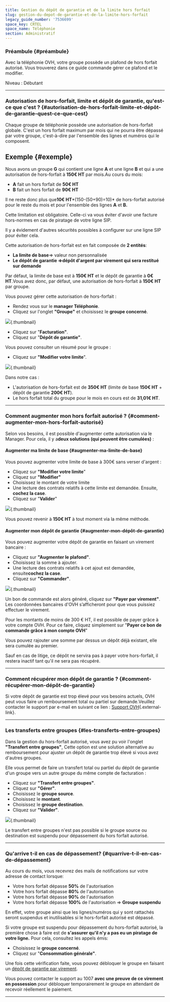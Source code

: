 ```yaml
---
title: Gestion du dépôt de garantie et de la limite hors forfait
slug: gestion-du-depot-de-garantie-et-de-la-limite-hors-forfait
legacy_guide_number: '7536699'
space_key: CRTEL
space_name: Téléphonie
section: Administratif
---
```


### Préambule {#préambule}

Avec la téléphonie OVH, votre groupe possède un plafond de hors forfait autorisé. Vous trouverez dans ce guide commande gérer ce plafond et le modifier.

Niveau : Débutant

------------------------------------------------------------------------

### Autorisation de hors-forfait, limite et dépôt de garantie, qu'est-ce que c'est ? {#autorisation-de-hors-forfait-limite-et-dépôt-de-garantie-quest-ce-que-cest}

Chaque groupe de téléphonie possède une autorisation de hors-forfait globale. C'est un hors forfait maximum par mois qui ne pourra être dépassé par votre groupe, c'est-à-dire par l'ensemble des lignes et numéros qui le composent.

Exemple {#exemple}
-------

Nous avons un groupe **G** qui contient une ligne **A** et une ligne **B** et qui a une autorisation de hors-forfait à **150€ HT** par mois.Au cours du mois:

-   **A** fait un hors forfait de **50€ HT**
-   **B** fait un hors forfait de **90€ HT**

Il ne reste donc plus que**10€ HT***(150-(50+90)=10)* de hors-forfait autorisé pour le reste du mois et pour l'ensemble des lignes **A** et **B.**

Cette limitation est obligatoire. Celle-ci va vous éviter d'avoir une facture hors-normes en cas de piratage de votre ligne SIP.

Il y a évidement d'autres sécurités possibles à configurer sur une ligne SIP pour éviter cela.

Cette autorisation de hors-forfait est en fait composée de **2 entités**:

-   **La limite de base**=&gt; valeur non personnalisée
-   **Le dépôt de garantie =&gt;**dépôt d'argent par virement qui sera restitué sur demande****

Par défaut, la limite de base est à **150€ HT** et le dépôt de garantie à **0€ HT**.Vous avez donc, par défaut, une autorisation de hors-forfait à **150€ HT** par groupe.

Vous pouvez gérer cette autorisation de hors-forfait :

-   Rendez vous sur le **manager Téléphonie**.
-   Cliquez sur l'onglet **"Groupe"** et choisissez le **groupe concerné**.

![](images/2015-03-19-170642_261x98_scrot.png){.thumbnail}

-   Cliquez sur "**Facturation"**.
-   Cliquez sur "**Dépôt de garantie"**.

Vous pouvez consulter un résumé pour le groupe :

-   Cliquez sur **"Modifier votre limite**".

![](images/2015-03-19-170625_393x85_scrot.png){.thumbnail}

Dans notre cas :

-   L'autorisation de hors-forfait est de **350€ HT** (limite de base **150€ HT** + dépôt de garantie **200€ HT**).
-   Le hors forfait total du groupe pour le mois en cours est de **31,01€ HT**.

------------------------------------------------------------------------

### Comment augmenter mon hors forfait autorisé ? {#comment-augmenter-mon-hors-forfait-autorisé}

Selon vos besoins, il est possible d'augmenter cette autorisation via le Manager. Pour cela, il y a**deux solutions (qui peuvent être cumulées)** :

#### Augmenter ma limite de base {#augmenter-ma-limite-de-base}

Vous pouvez augmenter votre limite de base à 300€ sans verser d'argent :

-   Cliquez sur **"Modifier votre limite**"
-   Cliquez sur **"Modifier"**
-   Choisissez le montant de votre limite
-   Une lecture des contrats relatifs à cette limite est demandée. Ensuite, **cochez la case**.
-   Cliquez sur "**Valider**"

![](images/2015-03-19-172504_702x273_scrot.png){.thumbnail}

Vous pouvez revenir à **150€ HT** à tout moment via la même méthode.

#### Augmenter mon dépôt de garantie {#augmenter-mon-dépôt-de-garantie}

Vous pouvez augmenter votre dépôt de garantie en faisant un virement bancaire :

-   Cliquez sur **"Augmenter le plafond"**.
-   Choisissez la somme à ajouter.
-   Une lecture des contrats relatifs à cet ajout est demandée, ensuite**cochez la case**.
-   Cliquez sur **"Commander"**.

![](images/2015-03-19-175702_695x218_scrot.png){.thumbnail}

Un bon de commande est alors généré, cliquez sur **"Payer par virement"**. Les coordonnées bancaires d'OVH s’afficheront pour que vous puissiez effectuer le virement.

Pour les montants de moins de 300 € HT, il est possible de payer grâce à votre compte OVH. Pour ce faire, cliquez simplement sur "**Payer ce bon de commande grâce à mon compte OVH**"

Vous pouvez rajouter une somme par dessus un dépôt déjà existant, elle sera cumulée au premier.

Sauf en cas de litige, ce dépôt ne servira pas à payer votre hors-forfait, il restera inactif tant qu'il ne sera pas récupéré.

------------------------------------------------------------------------

### Comment récupérer mon dépôt de garantie ? {#comment-récupérer-mon-dépôt-de-garantie}

Si votre dépôt de garantie est trop élevé pour vos besoins actuels, OVH peut vous faire un remboursement total ou partiel sur demande.Veuillez contacter le support par e-mail en suivant ce lien : [Support OVH](http://www.ovhtelecom.fr/support/support/support.xml){.external-link}.

------------------------------------------------------------------------

### Les transferts entre groupes {#les-transferts-entre-groupes}

Dans la gestion du hors-forfait autorisé, vous avez pu voir l'onglet **"Transfert entre groupes"**, Cette option est une solution alternative au remboursement pour ajuster un dépôt de garantie trop élevé si vous avez d'autres groupes.

Elle vous permet de faire un transfert total ou partiel du dépôt de garantie d'un groupe vers un autre groupe du même compte de facturation :

-   Cliquez sur **"Transfert entre groupes"**.
-   Cliquez sur **"Gérer"**.
-   Choisissez le **groupe source**.
-   Choisissez le **montant**.
-   Choisissez le **groupe destination**.
-   Cliquez sur **"Valider"**.

![](images/2015-03-20-112606_701x354_scrot.png){.thumbnail}

Le transfert entre groupes n'est pas possible si le groupe source ou destination est suspendu pour dépassement du hors forfait autorisé.

------------------------------------------------------------------------

### Qu'arrive t-il en cas de dépassement? {#quarrive-t-il-en-cas-de-dépassement}

Au cours du mois, vous recevrez des mails de notifications sur votre adresse de contact lorsque:

-   Votre hors forfait dépasse **50%** de l'autorisation
-   Votre hors forfait dépasse **80%** de l'autorisation
-   Votre hors forfait dépasse **90%** de l'autorisation
-   Votre hors forfait dépasse **100%** de l'autorisation =&gt; **Groupe suspendu**

En effet, votre groupe ainsi que les lignes/numéros qui y sont rattachés seront suspendus et inutilisables si le hors-forfait autorisé est dépassé.

Si votre groupe est suspendu pour dépassement du hors-forfait autorisé, la première chose à faire est de **s'assurer qu'il n'y a pas eu un piratage de votre ligne.** Pour cela, consultez les appels émis:

-   Choisissez le **groupe concerné**.
-   Cliquez sur "**Consommation générale"**.

Une fois cette vérification faite, vous pouvez débloquer le groupe en faisant un [dépôt de garantie par virement](#Gestiondudépôtdegarantieetdelalimitehorsforfait-DepotDeGarantie).

Vous pouvez contacter le support au 1007 **avec une preuve de ce virement en possession** pour débloquer temporairement le groupe en attendant de recevoir réellement le paiement.

------------------------------------------------------------------------


